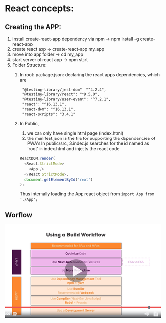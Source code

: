 # React concepts:

## Creating the APP:

1. install create-react-app dependency via npm -> npm install -g create-react-app
2. create react app -> create-react-app my_app
3. move into app folder -> cd my_app
4. start server of react app -> npm start
5. Folder Structure:
    1. In root:
        package.json: declaring the react apps dependencies, which are

            "@testing-library/jest-dom": "^4.2.4",
            "@testing-library/react": "^9.5.0",
            "@testing-library/user-event": "^7.2.1",
            "react": "^16.13.1",
            "react-dom": "^16.13.1",
            "react-scripts": "3.4.1"
            
    2. In Public, 
       1. we can only have single html page (index.html)
       2. the manifest.json is the file for supporting the dependencies of PWA's
In public/src,
       3.index.js searches for the id named as 'root' in index.html and injects the react code
		
        ```javascript
        ReactDOM.render(
		  <React.StrictMode>
		    <App />
		  </React.StrictMode>,
		  document.getElementById('root')
		);
        ```

		Thus internally loading the App react object <App /> from `import App from './App';`

## Worflow
![Workflow](2020-10-12-12-12-16.png)